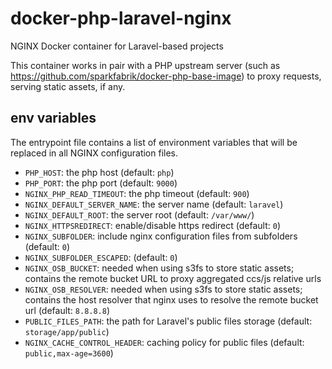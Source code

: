 # docker-php-laravel-nginx

NGINX Docker container for Laravel-based projects

This container works in pair with a PHP upstream server (such as https://github.com/sparkfabrik/docker-php-base-image) to proxy requests, serving static assets, if any.

## env variables

The entrypoint file contains a list of environment variables that will be replaced in all NGINX configuration files.

* `PHP_HOST`: the php host (default: `php`)
* `PHP_PORT`: the php port (default: `9000`)
* `NGINX_PHP_READ_TIMEOUT`: the php timeout (default: `900`)
* `NGINX_DEFAULT_SERVER_NAME`: the server name (default: `laravel`)
* `NGINX_DEFAULT_ROOT`: the server root (default: `/var/www/`)
* `NGINX_HTTPSREDIRECT`: enable/disable https redirect (default: `0`)
* `NGINX_SUBFOLDER`: include nginx configuration files from subfolders (default: `0`)
* `NGINX_SUBFOLDER_ESCAPED`: (default: `0`)
* `NGINX_OSB_BUCKET`: needed when using s3fs to store static assets; contains the remote bucket URL to proxy aggregated ccs/js relative urls
* `NGINX_OSB_RESOLVER`: needed when using s3fs to store static assets; contains the host resolver that nginx uses to resolve the remote bucket url (default: `8.8.8.8`)
* `PUBLIC_FILES_PATH`: the path for Laravel's public files storage (default: `storage/app/public`)
* `NGINX_CACHE_CONTROL_HEADER`: caching policy for public files (default: `public,max-age=3600`)
